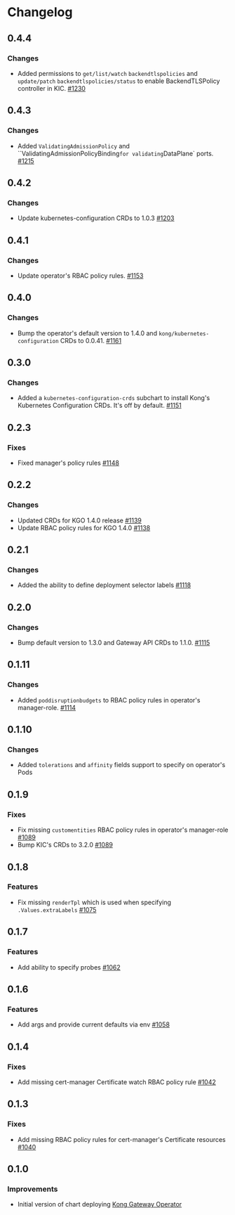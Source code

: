 # Changelog

## 0.4.4

### Changes

- Added permissions to `get/list/watch` `backendtlspolicies` and `update/patch`
  `backendtlspolicies/status` to enable BackendTLSPolicy controller in KIC.
  [#1230](https://github.com/Kong/charts/pull/1230)

## 0.4.3

### Changes

- Added `ValidatingAdmissionPolicy` and ``ValidatingAdmissionPolicyBinding` for
  validating `DataPlane` ports.
  [#1215](https://github.com/Kong/charts/pull/1215)

## 0.4.2

### Changes

- Update kubernetes-configuration CRDs to 1.0.3
  [#1203](https://github.com/Kong/charts/pull/1203)

## 0.4.1

### Changes

- Update operator's RBAC policy rules.
  [#1153](https://github.com/Kong/charts/pull/1153)

## 0.4.0

### Changes

- Bump the operator's default version to 1.4.0 and `kong/kubernetes-configuration` CRDs to 0.0.41.
  [#1161](https://github.com/Kong/charts/pull/1161)

## 0.3.0

### Changes

- Added a `kubernetes-configuration-crds` subchart to install Kong's Kubernetes Configuration CRDs.
  It's off by default.
  [#1151](https://github.com/Kong/charts/pull/1151)

## 0.2.3

### Fixes

- Fixed manager's policy rules
  [#1148](https://github.com/Kong/charts/pull/1148)

## 0.2.2

### Changes

- Updated CRDs for KGO 1.4.0 release
  [#1139](https://github.com/Kong/charts/pull/1139)
- Update RBAC policy rules for KGO 1.4.0
  [#1138](https://github.com/Kong/charts/pull/1138)

## 0.2.1

### Changes

- Added the ability to define deployment selector labels
  [#1118](https://github.com/Kong/charts/pull/1118)

## 0.2.0

### Changes

- Bump default version to 1.3.0 and Gateway API CRDs to 1.1.0.
  [#1115](https://github.com/Kong/charts/pull/1115)

## 0.1.11

### Changes

- Added `poddisruptionbudgets` to RBAC policy rules in operator's manager-role.
  [#1114](https://github.com/Kong/charts/pull/1114)

## 0.1.10

### Changes

- Added `tolerations` and `affinity` fields support to specify on operator's Pods

## 0.1.9

### Fixes

- Fix missing `customentities` RBAC policy rules in operator's manager-role
  [#1089](https://github.com/Kong/charts/pull/1089)
- Bump KIC's CRDs to 3.2.0
  [#1089](https://github.com/Kong/charts/pull/1089)

## 0.1.8

### Features

- Fix missing `renderTpl` which is used when specifying `.Values.extraLabels`
  [#1075](https://github.com/Kong/charts/pull/1075)

## 0.1.7

### Features

- Add ability to specify probes
  [#1062](https://github.com/Kong/charts/pull/1062)

## 0.1.6

### Features

- Add args and provide current defaults via env
  [#1058](https://github.com/Kong/charts/pull/1058)

## 0.1.4

### Fixes

- Add missing cert-manager Certificate watch RBAC policy rule
  [#1042](https://github.com/Kong/charts/pull/1042)

## 0.1.3

### Fixes

- Add missing RBAC policy rules for cert-manager's Certificate resources
  [#1040](https://github.com/Kong/charts/pull/1040)

## 0.1.0

### Improvements

- Initial version of chart deploying [Kong Gateway Operator][kgo_gh_repo]

[kgo_gh_repo]: https://github.com/Kong/gateway-operator
